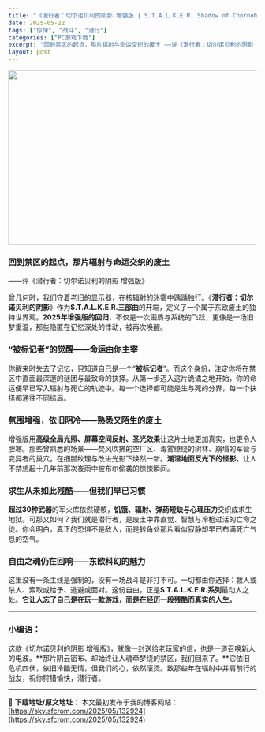```yaml
---
title: "《潜行者：切尔诺贝利的阴影 增强版 | S.T.A.L.K.E.R. Shadow of Chornobyl Enhanced Edition》繁简中文 | 废土孤旅再启丨Steam生存神作重制回归"
date: 2025-05-22
tags: ["惊悚", "战斗", "潜行"]
categories: ["PC游戏下载"]
excerpt: "回到禁区的起点，那片辐射与命运交织的废土 ——评《潜行者：切尔诺贝利的阴影 增强版》 曾几何时，我们守着老旧的显示器，在核辐射的迷雾中踽踽独行。《潜行者：切尔诺贝利的阴影》作为S.T.A.L.K.E.R.三部曲的开端，定义了一个属于东欧废土的独特世界观。2025年增强版的回归，不仅是一次画质与系统的&hellip;"
layout: post
---
```


<img class="aligncenter size-full wp-image-132875" src="https://sky.sfcrom.com/wp-content/uploads/2025/05/2025052114153688.webp" alt="" width="616" height="353" />
<h3 data-start="0" data-end="26">回到禁区的起点，那片辐射与命运交织的废土</h3>
<p data-start="27" data-end="48">——评《潜行者：切尔诺贝利的阴影 增强版》</p>
<p data-start="50" data-end="201">曾几何时，我们守着老旧的显示器，在核辐射的迷雾中踽踽独行。《<strong data-start="80" data-end="96">潜行者：切尔诺贝利的阴影</strong>》作为<strong data-start="99" data-end="120">S.T.A.L.K.E.R.三部曲</strong>的开端，定义了一个属于东欧废土的独特世界观。<strong data-start="142" data-end="157">2025年增强版的回归</strong>，不仅是一次画质与系统的飞跃，更像是一场旧梦重温，那些隐匿在记忆深处的悸动，被再次唤醒。</p>

<h3 data-start="203" data-end="228"><strong data-start="207" data-end="228">“被标记者”的觉醒——命运由你主宰</strong></h3>
<p data-start="230" data-end="352">你醒来时失去了记忆，只知道自己是一个“<strong data-start="249" data-end="257">被标记者</strong>”。而这个身份，注定你将在禁区中直面最深邃的谜团与最致命的抉择。从第一步迈入这片诡谲之地开始，你的命运便早已写入辐射与死亡的轨迹中。每一个选择都可能是生与死的分界，每一个抉择都通往不同结局。</p>

<h3 data-start="354" data-end="381"><strong data-start="358" data-end="381">氛围增强，依旧阴冷——熟悉又陌生的废土</strong></h3>
<p data-start="383" data-end="523">增强版用<strong data-start="387" data-end="409">高级全局光照、屏幕空间反射、圣光效果</strong>让这片土地更加真实，也更令人胆寒。那些曾熟悉的场景——焚风吹拂的空厂区、毒雾缭绕的树林、崩塌的军营与变异者的巢穴，在细腻纹理与改进光影下焕然一新。<strong data-start="482" data-end="496">潮湿地面反光下的怪影</strong>，让人不禁想起十几年前那次夜雨中被布尔偷袭的惊悚瞬间。</p>

<h3 data-start="525" data-end="550"><strong data-start="529" data-end="550">求生从未如此残酷——但我们早已习惯</strong></h3>
<p data-start="552" data-end="673"><strong data-start="552" data-end="563">超过30种武器</strong>的军火库依然硬核，<strong data-start="572" data-end="591">饥饿、辐射、弹药短缺与心理压力</strong>交织成求生地狱。可那又如何？我们就是潜行者，是废土中靠直觉、智慧与冷枪过活的亡命之徒。你会明白，真正的恐惧不是敌人，而是转角处那片看似寂静却早已布满死亡气息的空气。</p>

<h3 data-start="675" data-end="700"><strong data-start="679" data-end="700">自由之魂仍在回响——东欧科幻的魅力</strong></h3>
<p data-start="702" data-end="821">这里没有一条主线是强制的，没有一场战斗是非打不可。一切都由你选择：救人或杀人、索取或给予、逃避或面对。这份自由，正是<strong data-start="760" data-end="780">S.T.A.L.K.E.R.系列</strong>最动人之处。<strong data-start="786" data-end="821">它让人忘了自己是在玩一款游戏，而是在经历一段残酷而真实的人生。</strong></p>


<hr data-start="823" data-end="826" />

<h3 data-start="828" data-end="836">小编语：</h3>
<p data-start="838" data-end="962">这款《切尔诺贝利的阴影 增强版》，就像一封送给老玩家的信，也是一道召唤新人的电波。**那片阴云密布、却始终让人魂牵梦绕的禁区，我们回来了。**它依旧危机四伏，依旧冷酷无情，但我们的心，依然滚烫。致那些年在辐射中并肩前行的战友，祝你狩猎愉快，潜行者。</p>

---
📖 **下载地址/原文地址：** 本文最初发布于我的博客网站：[https://sky.sfcrom.com/2025/05/132924](https://sky.sfcrom.com/2025/05/132924)
